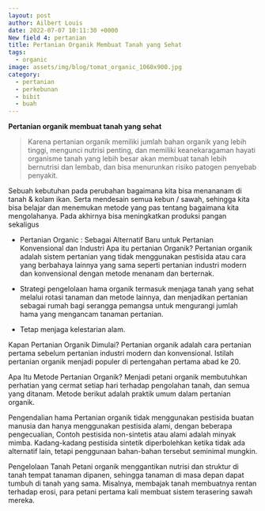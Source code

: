 ```yaml
---
layout: post
author: Ailbert Louis
date: 2022-07-07 10:11:30 +0000
New field 4: pertanian
title: Pertanian Organik Membuat Tanah yang Sehat
tags:
  - organic
image: assets/img/blog/tomat_organic_1060x900.jpg
category:
  - pertanian
  - perkebunan
  - bibit
  - buah
---
```


**Pertanian organik membuat tanah yang sehat**

> Karena pertanian organik memiliki jumlah bahan organik yang lebih tinggi, mengunci nutrisi penting, dan memiliki keanekaragaman hayati organisme tanah yang lebih besar akan membuat tanah lebih bernutrisi dan lembab, dan bisa menurunkan risiko patogen penyebab penyakit.

Sebuah kebutuhan pada perubahan bagaimana kita bisa menananam di tanah & kolam ikan. Serta mendesain semua kebun / sawah, sehingga kita bisa belajar dan menemukan metode yang pas tentang bagaimana kita mengolahanya. Pada akhirnya bisa meningkatkan produksi pangan sekaligus 

* Pertanian Organic : Sebagai Alternatif Baru untuk Pertanian Konvensional dan Industri
Apa itu pertanian Organik? Pertanian organik adalah sistem pertanian yang tidak menggunakan pestisida atau cara yang berbahaya lainnya yang sama seperti pertanian industri modern dan konvensional dengan metode menanam dan berternak.

* Strategi pengelolaan hama organik termasuk menjaga tanah yang sehat melalui rotasi tanaman dan metode lainnya, dan menjadikan pertanian sebagai rumah bagi serangga pemangsa untuk mengurangi jumlah hama yang mengancam tanaman pertanian.

* Tetap menjaga kelestarian alam.

Kapan Pertanian Organik Dimulai? Pertanian organik adalah cara pertanian pertama sebelum pertanian industri modern dan konvensional. Istilah pertanian organik menjadi populer di pertengahan pertama abad ke 20.

Apa Itu Metode Pertanian Organik? Menjadi petani organik membutuhkan perhatian yang cermat setiap hari terhadap pengolahan tanah, dan semua yang ditanam. Metode berikut adalah praktik umum dalam pertanian organik.

Pengendalian hama Pertanian organik tidak menggunakan pestisida buatan manusia dan hanya menggunakan pestisida alami, dengan beberapa pengecualian, Contoh pestisida non-sintetis atau alami adalah minyak mimba. Kadang-kadang pestisida sintetik diperbolehkan ketika tidak ada alternatif lain, tetapi penggunaan bahan-bahan tersebut seminimal mungkin.

Pengelolaan Tanah Petani organik menggantikan nutrisi dan struktur di tanah tempat tanaman dipanen, sehingga tanaman di masa depan dapat tumbuh di tanah yang sama. Misalnya, membajak tanah membuatnya rentan terhadap erosi, para petani pertama kali membuat sistem terasering sawah mereka.

